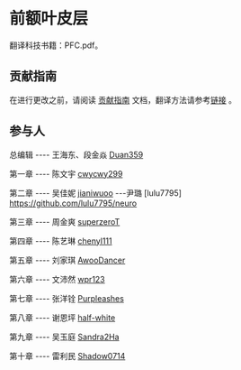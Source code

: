 
# 前额叶皮层

翻译科技书籍：PFC.pdf。

## 贡献指南
在进行更改之前，请阅读 [贡献指南](https://github.com/OpenHUTB/bazaar/blob/master/CONTRIBUTING.md) 文档，翻译方法请参考[链接](https://github.com/OpenHUTB/bazaar/blob/master/translation.md) 。


## 参与人

总编辑 ---- 王海东、段金焱 [Duan359](https://github.com/Duan359)

第一章  ---- 陈文宇 [cwycwy299](https://github.com/cwycwy299) 

第二章  ---- 吴佳妮 [jianiwuoo](https://github.com/jianiwuoo)  ---尹璐 [lulu7795] https://github.com/lulu7795/neuro

第三章  ---- 周金爽 [superzeroT](https://github.com/superzeroT)

第四章  ---- 陈艺琳 [chenyl111](https://github.com/chenyl111)

第五章  ---- 刘家琪 [AwooDancer](https://github.com/AwooDancer)

第六章  ---- 文沛然 [wpr123](https://github.com/wpr123)

第七章  ---- 张洋铨 [Purpleashes](https://github.com/Purpleashes)

第八章  ---- 谢恩坪 [half-white](https://github.com/half-white)

第九章  ---- 吴玉庭 [Sandra2Ha](https://github.com/Sandra2Ha)

第十章  ---- 雷利民 [Shadow0714](https://github.com/Shadow0714)
